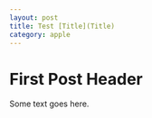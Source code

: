 ```yaml
---
layout: post
title: Test [Title](Title)
category: apple
---
```


# First Post Header

Some text goes here.
